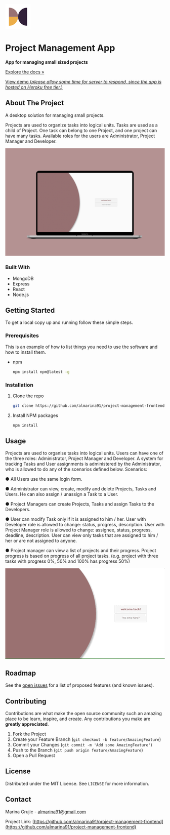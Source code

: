 ![Logo](images/logo.png)

# Project Management App

**App for managing small sized projects**

[Explore the docs »](https://github.com/almarina91/project-management-frontend)

[View demo (*please allow some time for server to respond, since the app is hosted on Heroku free tier.*)](https://almarina91pm.github.io.) 


<!-- ABOUT THE PROJECT -->
## About The Project
A desktop solution for managing small projects.

Projects are used to organize tasks into logical units. Tasks are used as a child of Project. One task can belong to one Project, and one project can have many tasks.
Available roles for the users are Administrator, Project Manager and Developer.

![mockup](images/mockup.png)


### Built With

* MongoDB
* Express
* React
* Node.js



<!-- GETTING STARTED -->
## Getting Started

To get a local copy up and running follow these simple steps.

### Prerequisites

This is an example of how to list things you need to use the software and how to install them.
* npm
  ```sh
  npm install npm@latest -g
  ```

### Installation

1. Clone the repo
   ```sh
   git clone https://github.com/almarina91/project-management-frontend.git
   ```
2. Install NPM packages
   ```sh
   npm install
   ```



<!-- USAGE EXAMPLES -->
## Usage
Projects are used to organise tasks into logical units. Users can have one of the three roles: Administrator, Project Manager and Developer.
 A system for tracking Tasks and User assignments is administered by the Administrator, who is allowed to do any of the scenarios defined below.
Scenarios:

● All Users use the same login form.

● Administrator can view, create, modify and delete Projects, Tasks and Users. He can also assign / unassign a Task to a User.

● Project Managers can create Projects, Tasks and assign Tasks to the Developers.

● User can modify Task only if it is assigned to him / her. User with Developer role is allowed to change: status, progress, description. User with Project Manager role is allowed to change: assignee, status, progress, deadline,
description. User can view only tasks that are assigned to him / her or are not assigned to anyone.

● Project manager can view a list of projects and their progress. Project progress is based on progress
of all project tasks. (e.g. project with three tasks with progress 0%, 50% and 100% has progress 50%)

![usage](images/usagepm.gif)

<!-- ROADMAP -->
## Roadmap

See the [open issues](https://github.com/almarina91/project-management-frontend/issues) for a list of proposed features (and known issues).


<!-- CONTRIBUTING -->
## Contributing

Contributions are what make the open source community such an amazing place to be learn, inspire, and create. Any contributions you make are **greatly appreciated**.

1. Fork the Project
2. Create your Feature Branch (`git checkout -b feature/AmazingFeature`)
3. Commit your Changes (`git commit -m 'Add some AmazingFeature'`)
4. Push to the Branch (`git push origin feature/AmazingFeature`)
5. Open a Pull Request



<!-- LICENSE -->
## License

Distributed under the MIT License. See `LICENSE` for more information.



<!-- CONTACT -->
## Contact

Marina Grujic - almarina91@gmail.com

Project Link: [https://github.com/almarina91/project-management-frontend](https://github.com/almarina91/project-management-frontend)



<!-- MARKDOWN LINKS & IMAGES -->
<!-- https://www.markdownguide.org/basic-syntax/#reference-style-links -->
[contributors-shield]: https://img.shields.io/github/contributors/almarina91/repo.svg?style=for-the-badge
[contributors-url]: https://github.com/almarina91/project-management-frontend/graphs/contributors
[forks-shield]: https://img.shields.io/github/forks/almarina91/repo.svg?style=for-the-badge
[forks-url]: https://github.com/almarina91/project-management-frontend/network/members
[stars-shield]: https://img.shields.io/github/stars/almarina91/repo.svg?style=for-the-badge
[stars-url]: https://github.com/almarina91/project-management-frontend/stargazers
[issues-shield]: https://img.shields.io/github/issues/almarina91/repo.svg?style=for-the-badge
[issues-url]: https://github.com/almarina91/project-management-frontend/issues
[license-shield]: https://img.shields.io/github/license/almarina91/repo.svg?style=for-the-badge
[license-url]: https://github.com/almarina91/project-management-frontend/blob/master/LICENSE.txt
[linkedin-shield]: https://img.shields.io/badge/-LinkedIn-black.svg?style=for-the-badge&logo=linkedin&colorB=555
[linkedin-url]: https://linkedin.com/in/almarina91
